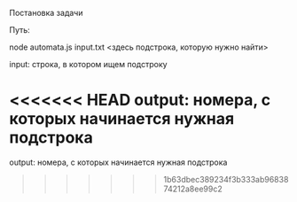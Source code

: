 Постановка задачи

Путь:

node automata.js input.txt <здесь подстрока, которую нужно найти>

input: строка, в котором ищем подстроку

<<<<<<< HEAD
output: номера, с которых начинается нужная подстрока
=======
output: номера, с которых начинается нужная подстрока
>>>>>>> 1b63dbec389234f3b333ab9683874212a8ee99c2
